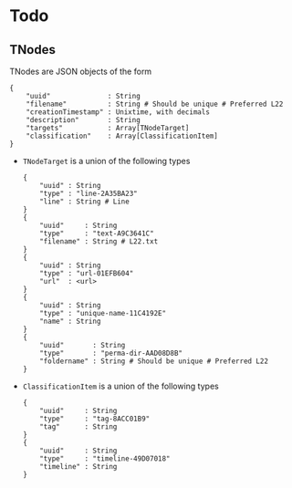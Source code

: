 # Todo

## TNodes

TNodes are JSON objects of the form

```
{
    "uuid"              : String
    "filename"          : String # Should be unique # Preferred L22
    "creationTimestamp" : Unixtime, with decimals
    "description"       : String
    "targets"           : Array[TNodeTarget]
    "classification"    : Array[ClassificationItem]
}
```

- `TNodeTarget` is a union of the following types

	```
	{
	    "uuid" : String
	    "type" : "line-2A35BA23"
	    "line" : String # Line
	}
	{
	    "uuid"     : String
	    "type"     : "text-A9C3641C"
	    "filename" : String # L22.txt
	}
	{
	    "uuid" : String
	    "type" : "url-01EFB604"
	    "url"  : <url>
	}
	{
	    "uuid" : String
	    "type" : "unique-name-11C4192E"
	    "name" : String
	}
	{
	    "uuid"       : String
	    "type"       : "perma-dir-AAD08D8B"
	    "foldername" : String # Should be unique # Preferred L22
	}
	```

- `ClassificationItem` is a union of the following types

	```
	{
	    "uuid"     : String
	    "type"     : "tag-8ACC01B9"
	    "tag"      : String
	}
	{
	    "uuid"     : String
	    "type"     : "timeline-49D07018"
	    "timeline" : String
	}
	```


